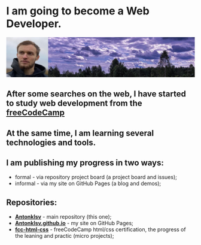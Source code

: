 # I am going to become a Web Developer.

![background](background.jpg)

## After some searches on the web, I have started to study web development from the [freeCodeCamp](https://www.freecodecamp.org)

## At the same time, I am learning several technologies and tools.

## I am publishing my progress in two ways:

* formal - via repository project board (a project board and issues);
* informal - via my site on GitHub Pages (a blog and demos);

## Repositories:

* **[Antonklsv](https://github.com/Antonklsv/Antonklsv)** - main repository (this one);
* **[Antonklsv.github.io](https://github.com/Antonklsv/Antonklsv.github.io)** - my site on GitHub Pages;
* **[fcc-html-css](https://github.com/Antonklsv/fcc-html-css)** - freeCodeCamp html/css certification, the progress of the leaning and practic (micro projects);


<!--
**Antonklsv/Antonklsv** is a ✨ _special_ ✨ repository because its `README.md` (this file) appears on your GitHub profile.

Here are some ideas to get you started:

- 🔭 I’m currently working on ...
- 🌱 I’m currently learning ...
- 👯 I’m looking to collaborate on ...
- 🤔 I’m looking for help with ...
- 💬 Ask me about ...
- 📫 How to reach me: ...
- 😄 Pronouns: ...
- ⚡ Fun fact: ...
-->
<!-- h1 h2 h3 h4 h5 h6 h7 h8 br b i strong em a pre code img tt div ins del sup sub p ol ul table thead tbody tfoot blockquote dl dt dd kbd q samp var hr ruby rt rp li tr td th s strike summary details caption figure figcaption abbr bdo cite dfn mark small span time wbr -->
